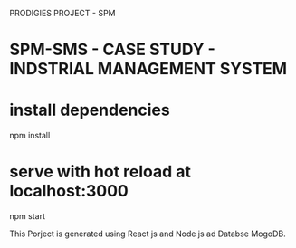 PRODIGIES PROJECT - SPM
# SPM-SMS - CASE STUDY - INDSTRIAL MANAGEMENT SYSTEM

# install dependencies
npm install

# serve with hot reload at localhost:3000
npm start

This Porject is generated using React js and Node js ad Databse MogoDB.
